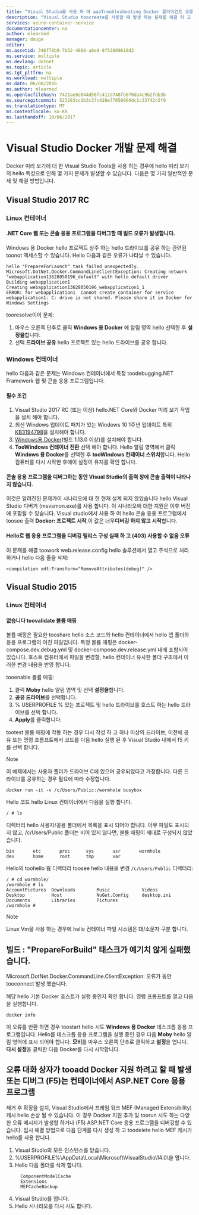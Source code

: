 ```yaml
---
title: "Visual Studio를 사용 하 여 aaaTroubleshooting Docker 클라이언트 오류 windows | Microsoft Docs"
description: "Visual Studio toocreate를 사용할 때 발생 하는 문제를 해결 하 고 Visual Studio를 사용 하 여 Windows에서 웹 앱 tooDocker를 배포 합니다."
services: azure-container-service
documentationcenter: na
author: mlearned
manager: douge
editor: 
ms.assetid: 346f70b9-7b52-4688-a8e8-8f53869618d3
ms.service: multiple
ms.devlang: dotnet
ms.topic: article
ms.tgt_pltfrm: na
ms.workload: multiple
ms.date: 06/08/2016
ms.author: mlearned
ms.openlocfilehash: 7421ae8e044d58fc412d748fb870da4c9b2fdb3b
ms.sourcegitcommit: 523283cc1b3c37c428e77850964dc1c33742c5f0
ms.translationtype: MT
ms.contentlocale: ko-KR
ms.lasthandoff: 10/06/2017
---
```

# <a name="troubleshoot-visual-studio-docker-development"></a>Visual Studio Docker 개발 문제 해결

Docker 미리 보기에 대 한 Visual Studio Tools을 사용 하는 경우에 hello 미리 보기의 hello 특성으로 인해 몇 가지 문제가 발생할 수 있습니다.
다음은 몇 가지 일반적인 문제 및 해결 방법입니다.  

## <a name="visual-studio-2017-rc"></a>Visual Studio 2017 RC

### <a name="linux-containers"></a>**Linux 컨테이너**

####  <a name="build-errors-occur-when-debugging-a-net-core-web-or-console-application"></a>.NET Core 웹 또는 콘솔 응용 프로그램을 디버그할 때 빌드 오류가 발생합니다.  

Windows 용 Docker hello 프로젝트 상주 하는 hello 드라이브를 공유 하는 관련된 toonot 액세스할 수 있습니다.  Hello 다음과 같은 오류가 나타날 수 있습니다.

```
hello "PrepareForLaunch" task failed unexpectedly.
Microsoft.DotNet.Docker.CommandLineClientException: Creating network "webapplication13628050196_default" with hello default driver
Building webapplication1
Creating webapplication13628050196_webapplication1_1
ERROR: for webapplication1  Cannot create container for service webapplication1: C: drive is not shared. Please share it in Docker for Windows Settings
```
tooresolve이이 문제:

1. 마우스 오른쪽 단추로 클릭 **Windows 용 Docker** 에 알림 영역 hello 선택한 후 **설정을**합니다.  
2. 선택 **드라이브 공유** hello 프로젝트 있는 hello 드라이브를 공유 합니다.

### <a name="windows-containers"></a>**Windows 컨테이너**

hello 다음과 같은 문제는 Windows 컨테이너에서 특정 toodebugging.NET Framework 웹 및 콘솔 응용 프로그램입니다.

#### <a name="prerequisites"></a>필수 조건

1. Visual Studio 2017 RC (또는 이상) hello.NET Core와 Docker 미리 보기 작업을 설치 해야 합니다.
2. 최신 Windows 업데이트 패치가 있는 Windows 10 1주년 업데이트 특히 [KB3194798](https://support.microsoft.com/en-us/help/3194798/cumulative-update-for-windows-10-version-1607-and-windows-server-2016-october-11,-2016)을 설치해야 합니다. 
3. [Windows용 Docker](https://docs.docker.com/docker-for-windows/)(빌드 1.13.0 이상)를 설치해야 합니다.
4. **TooWindows 컨테이너 전환** 선택 해야 합니다. Hello 알림 영역에서 클릭 **Windows 용 Docker**를 선택한 후 **tooWindows 컨테이너 스위치**합니다. Hello 컴퓨터를 다시 시작한 후에이 설정이 유지를 확인 합니다.

#### <a name="console-output-does-not-appear-in-visual-studios-output-window-while-debugging-a-console-application"></a>콘솔 응용 프로그램을 디버그하는 동안 Visual Studio의 출력 창에 콘솔 출력이 나타나지 않습니다.

이것은 알려진된 문제가이 시나리오에 대 한 현재 설계 되지 않았습니다 hello Visual Studio 디버거 (msvsmon.exe)를 사용 합니다. 이 시나리오에 대한 지원은 이후 버전에 포함될 수 있습니다. Visual studio에서 사용 하 여 hello 콘솔 응용 프로그램에서 toosee 출력 **Docker: 프로젝트 시작**,이 값은 너무**디버깅 하지 않고 시작**합니다.

#### <a name="debugging-web-applications-with-hello-release-configuration-fails-with-403-forbidden-error"></a>Hello로 웹 응용 프로그램을 디버깅 릴리스 구성 실패 하 고 (403) 사용할 수 없음 오류

이 문제를 해결 toowork web.release.config hello 솔루션에서 열고 주석으로 처리 하거나 hello 다음 줄을 삭제:

```
<compilation xdt:Transform="RemoveAttributes(debug)" />
```

## <a name="visual-studio-2015"></a>Visual Studio 2015

### <a name="linux-containers"></a>**Linux 컨테이너**

#### <a name="unable-toovalidate-volume-mapping"></a>없습니다 toovalidate 볼륨 매핑
볼륨 매핑은 필요한 tooshare hello 소스 코드와 hello 컨테이너에서 hello 앱 폴더와 응용 프로그램의 이진 파일입니다.  특정 볼륨 매핑은 docker-compose.dev.debug.yml 및 docker-compose.dev.release.yml 내에 포함되어 있습니다. 호스트 컴퓨터에서 파일을 변경할, hello 컨테이너 유사한 폴더 구조에서 이러한 변경 내용을 반영 합니다.

tooenable 볼륨 매핑:

1. 클릭 **Moby** hello 알림 영역 및 선택 **설정을**합니다.
2. **공유 드라이브**를 선택합니다.
3. % USERPROFILE % 있는 프로젝트 및 hello 드라이브를 호스트 하는 hello 드라이브를 선택 합니다.
4. **Apply**를 클릭합니다.

tootest 볼륨 매핑에 작동 하는 경우 다시 작성 하 고 하나 이상의 드라이브, 이전에 공유 또는 명령 프롬프트에서 코드를 다음 hello 실행 된 후 Visual Studio 내에서 f5 키를 선택 합니다.

> [!NOTE]
> 이 예제에서는 사용자 폴더가 드라이브 C에 있으며 공유되었다고 가정합니다.
> 다른 드라이브를 공유하는 경우 필요에 따라 수정합니다.

```
docker run -it -v /c/Users/Public:/wormhole busybox
```

Hello 코드 hello Linux 컨테이너에서 다음을 실행 합니다.

```
/ # ls
```

디렉터리 hello 사용자/공용 폴더에서 목록을 표시 되어야 합니다. 아무 파일도 표시되지 않고, /c/Users/Public 폴더는 비어 있지 않다면, 볼륨 매핑이 제대로 구성되지 않았습니다.

```
bin       etc       proc      sys       usr       wormhole
dev       home      root      tmp       var
```

Hello의 toohello 웜 디렉터리 toosee hello 내용을 변경 `/c/Users/Public` 디렉터리:

```
/ # cd wormhole/
/wormhole # ls
AccountPictures  Downloads        Music            Videos
Desktop          Host             NuGet.Config     desktop.ini
Documents        Libraries        Pictures
/wormhole #
```

> [!NOTE]
> Linux Vm을 사용 하는 경우에 hello 컨테이너 파일 시스템은 대/소문자 구분 합니다.

## <a name="build-prepareforbuild-task-failed-unexpectedly"></a>빌드 : "PrepareForBuild" 태스크가 예기치 않게 실패했습니다.

Microsoft.DotNet.Docker.CommandLine.ClientException: 오류가 동안 tooconnect 발생 했습니다.

해당 hello 기본 Docker 호스트가 실행 중인지 확인 합니다. 명령 프롬프트를 열고 다음을 실행합니다.

```
docker info
```

이 오류를 반환 하면 경우 toostart hello 시도 **Windows 용 Docker** 데스크톱 응용 프로그램입니다. Hello를 데스크톱 응용 프로그램을 실행 중인 경우 다음 **Moby** hello 알림 영역에 표시 되어야 합니다. **모비**를 마우스 오른쪽 단추로 클릭하고 **설정**을 엽니다. **다시 설정**을 클릭한 다음 Docker를 다시 시작합니다.

## <a name="an-error-dialog-occurs-when-attempting-tooadd-docker-support-or-debug-f5-an-aspnet-core-application-in-a-container"></a>오류 대화 상자가 tooadd Docker 지원 하려고 할 때 발생 또는 디버그 (F5)는 컨테이너에서 ASP.NET Core 응용 프로그램

제거 후 확장을 설치, Visual Studio에서 프레임 워크 MEF (Managed Extensibility) 캐시 hello 손상 될 수 있습니다. 이 경우 Docker 지원 추가 및 toorun 시도 하는 다양 한 오류 메시지가 발생할 하거나 (F5) ASP.NET Core 응용 프로그램을 디버깅할 수 있습니다. 임시 해결 방법으로 다음 단계를 다시 생성 하 고 toodelete hello MEF 캐시가 hello를 사용 합니다.

1. Visual Studio의 모든 인스턴스를 닫습니다.
1. %USERPROFILE%\AppData\Local\Microsoft\VisualStudio\14.0\을 엽니다.
1. Hello 다음 폴더를 삭제 합니다.
     ```
       ComponentModelCache
       Extensions
       MEFCacheBackup
    ```
1. Visual Studio를 엽니다.
1. Hello 시나리오를 다시 시도 합니다.
